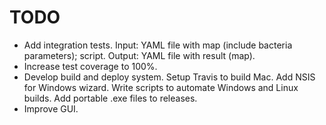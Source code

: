 TODO
====

 - Add integration tests.
    Input: YAML file with map (include bacteria parameters); script.
    Output: YAML file with result (map).
 - Increase test coverage to 100%.
 - Develop build and deploy system.
    Setup Travis to build Mac.
    Add NSIS for Windows wizard.
    Write scripts to automate Windows and Linux builds.
    Add portable .exe files to releases.
 - Improve GUI.
